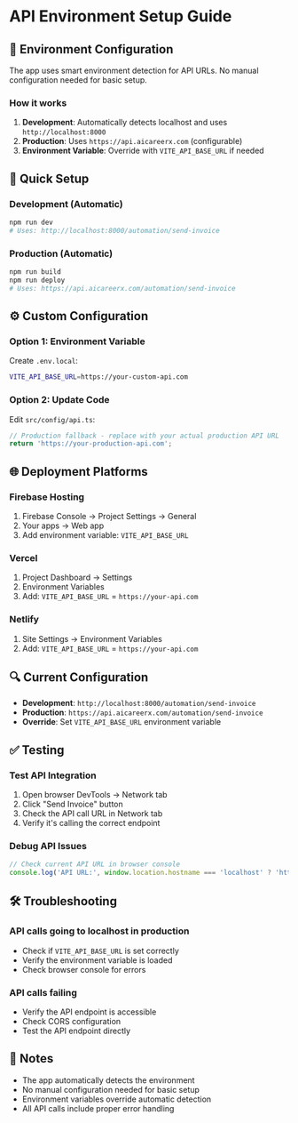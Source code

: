 # API Environment Setup Guide

## 🔧 Environment Configuration

The app uses smart environment detection for API URLs. No manual configuration needed for basic setup.

### How it works

1. **Development**: Automatically detects localhost and uses `http://localhost:8000`
2. **Production**: Uses `https://api.aicareerx.com` (configurable)
3. **Environment Variable**: Override with `VITE_API_BASE_URL` if needed

## 🚀 Quick Setup

### Development (Automatic)
```bash
npm run dev
# Uses: http://localhost:8000/automation/send-invoice
```

### Production (Automatic)
```bash
npm run build
npm run deploy
# Uses: https://api.aicareerx.com/automation/send-invoice
```

## ⚙️ Custom Configuration

### Option 1: Environment Variable
Create `.env.local`:
```bash
VITE_API_BASE_URL=https://your-custom-api.com
```

### Option 2: Update Code
Edit `src/config/api.ts`:
```typescript
// Production fallback - replace with your actual production API URL
return 'https://your-production-api.com';
```

## 🌐 Deployment Platforms

### Firebase Hosting
1. Firebase Console → Project Settings → General
2. Your apps → Web app
3. Add environment variable: `VITE_API_BASE_URL`

### Vercel
1. Project Dashboard → Settings
2. Environment Variables
3. Add: `VITE_API_BASE_URL` = `https://your-api.com`

### Netlify
1. Site Settings → Environment Variables
2. Add: `VITE_API_BASE_URL` = `https://your-api.com`

## 🔍 Current Configuration

- **Development**: `http://localhost:8000/automation/send-invoice`
- **Production**: `https://api.aicareerx.com/automation/send-invoice`
- **Override**: Set `VITE_API_BASE_URL` environment variable

## ✅ Testing

### Test API Integration
1. Open browser DevTools → Network tab
2. Click "Send Invoice" button
3. Check the API call URL in Network tab
4. Verify it's calling the correct endpoint

### Debug API Issues
```javascript
// Check current API URL in browser console
console.log('API URL:', window.location.hostname === 'localhost' ? 'http://localhost:8000' : 'https://api.aicareerx.com');
```

## 🛠️ Troubleshooting

### API calls going to localhost in production
- Check if `VITE_API_BASE_URL` is set correctly
- Verify the environment variable is loaded
- Check browser console for errors

### API calls failing
- Verify the API endpoint is accessible
- Check CORS configuration
- Test the API endpoint directly

## 📝 Notes

- The app automatically detects the environment
- No manual configuration needed for basic setup
- Environment variables override automatic detection
- All API calls include proper error handling
